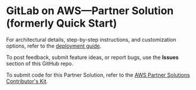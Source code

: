 # GitLab on AWS—Partner Solution (formerly Quick Start)

For architectural details, step-by-step instructions, and customization options, refer to the [deployment guide](https://aws-quickstart.github.io/quickstart-eks-gitlab).

To post feedback, submit feature ideas, or report bugs, use the **Issues** section of this GitHub repo. 

To submit code for this Partner Solution, refer to the [AWS Partner Solutions Contributor's Kit](https://aws-quickstart.github.io/).
